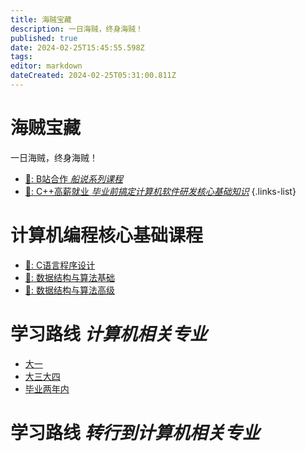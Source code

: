 ```yaml
---
title: 海贼宝藏
description: 一日海贼，终身海贼！
published: true
date: 2024-02-25T15:45:55.598Z
tags: 
editor: markdown
dateCreated: 2024-02-25T05:31:00.811Z
---
```


# 海贼宝藏

一日海贼，终身海贼！

- [📡: B站合作 *船说系列课程*](/chuanshuo)
- [🧙: C++高薪就业 *毕业前搞定计算机软件研发核心基础知识*](/cpp_high_salary)
{.links-list}

# 计算机编程核心基础课程

- [🧮: C语言程序设计](https://www.haizeix.com/goods/show/387?targetId=1027&preview=0)
- [🎯: 数据结构与算法基础](https://www.haizeix.com/goods/show/375?targetId=1015&preview=0)
- [🚡: 数据结构与算法高级](https://www.haizeix.com/goods/show/377?targetId=1017&preview=0)

# 学习路线 *计算机相关专业*

- [大一]()
- [大三大四]()
- [毕业两年内]()

# 学习路线 *转行到计算机相关专业*
